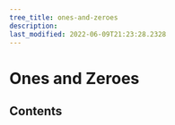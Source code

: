 ```yaml
---
tree_title: ones-and-zeroes
description: 
last_modified: 2022-06-09T21:23:28.2328
---
```


# Ones and Zeroes

## Contents
